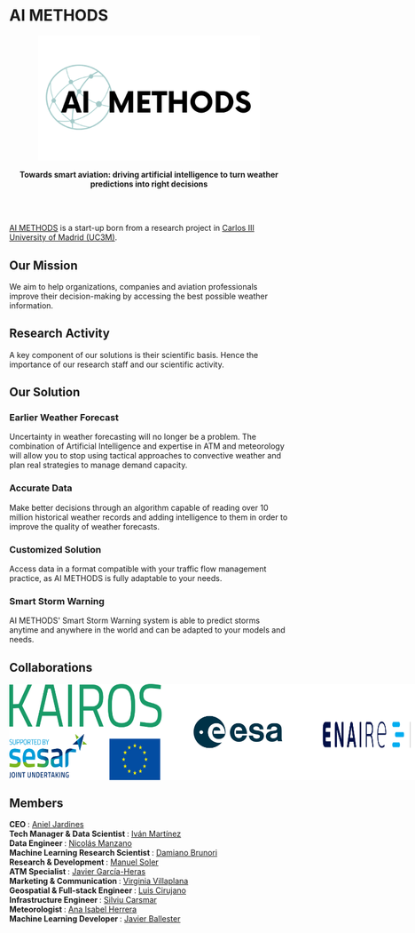 # AI METHODS

<p align="center">
  <img src=Images/AIMETHODS_logo.png width="400">
</p>

<p align="center">
  <b>
    Towards smart aviation: driving artificial intelligence to turn weather predictions into right decisions
  </b>
</p>

<br><br>

[AI METHODS](https://www.aimethods.com/) is a start-up born from a research project in [Carlos III University of Madrid (UC3M)](https://www.uc3m.es/Home).

## Our Mission
We aim to help organizations, companies and aviation professionals improve their decision-making by accessing the best possible weather information.

## Research Activity

A key component of our solutions is their scientific basis. Hence the importance of our research staff and our scientific activity.

## Our Solution

### Earlier Weather Forecast

Uncertainty in weather forecasting will no longer be a problem. The combination of Artificial Intelligence and expertise in ATM and meteorology will allow you to stop using tactical approaches to convective weather and plan real strategies to manage demand capacity.

### Accurate Data

Make better decisions through an algorithm capable of reading over 10 million historical weather records and adding intelligence to them in order to improve the quality of weather forecasts.

### Customized Solution

Access data in a format compatible with your traffic flow management practice, as AI METHODS is fully adaptable to your needs.

### Smart Storm Warning

AI METHODS' Smart Storm Warning system is able to predict storms anytime and anywhere in the world and can be adapted to your models and needs.

## Collaborations

<div style="display: flex;" align: "center">
  <img src=Images/KAIROS_logo.png width="275">
  <img src=Images/ESA_logo.jpg width="275">
  <img src=Images/ENAIRE_logo.png width="275">
  <br><br><br><br><br><br>
  <div align="center">
    <a href="https://www.sesarju.eu/projects/KAIROSeesa" target="_blank" style="color: #0066cc; text-decoration: none;">KAIROS Official WebSite</a> |
    <a href="https://www.esa.int/" target="_blank" style="color: #0066cc; text-decoration: none;">ESA Official WebSite</a> |
    <a href="https://www.enaire.es/home" target="_blank" style="color: #0066cc; text-decoration: none;">ENAIRE Official WebSite</a>
  </div>
</div>

## Members

<b> CEO </b>: [Aniel Jardines](https://www.linkedin.com/authwall?trk=bf&trkInfo=AQFQRmLjpjTrFQAAAZUZlnpYwpfRapq-LdRh4xTLuTlTX4VkxIUeRdQ71SfOqCqcWyJ75WMDpRe3Y1NJvbR17RCwTmCenEzfGpkueDAO2jvlNrsmG2QIkwaMCV3gRHo2EtsDXuo=&original_referer=&sessionRedirect=https%3A%2F%2Fwww.linkedin.com%2Fin%2Faniel-jardines-84a38253%2F) <br>
<b> Tech Manager & Data Scientist </b>: [Iván Martínez](https://www.linkedin.com/authwall?trk=bf&trkInfo=AQG3-sw-fPSScwAAAZUZmAjIvNzVhs9Q0HeWst0WDN-TC0WJDKmvjSMhZ_Fee_ef_FHP0Lmr2fmJa32eMdyKeORoC5xIeHnFN-hKKfpzeD-EcLax2YCVcMqJ3_CRXlBu9l93P_A=&original_referer=&sessionRedirect=https%3A%2F%2Fwww.linkedin.com%2Fin%2Fimtnez) <br>
<b> Data Engineer </b>: [Nicolás Manzano](https://www.linkedin.com/authwall?trk=bf&trkInfo=AQFnRyTQLDK8kgAAAZUZmDPASQLEKdNl9poxA1DG2RmZ2XixVRsZ07o_nIrhALIBR5btQiqOeRToI1_fnJkE75YvIyKFHDyiGmtIa8H1fSAGTSF2B_2-RJizZi9tnqSoH9R4pcw=&original_referer=&sessionRedirect=https%3A%2F%2Fwww.linkedin.com%2Fin%2Fnicolas-manzano-carretero%2F) <br>
<b> Machine Learning Research Scientist </b>: [Damiano Brunori](https://www.linkedin.com/authwall?trk=bf&trkInfo=AQFMFz3ReXECiQAAAZUZmFMANlQgMiGKLib61R__DcZT1vjNL5iuK9GeMzixt8U45GqXi9Cxuhpx1moKExgrLEY8S6jckTLA1NAhOQRxhhqJ5YAdqWpoeqbm2W89ckr1sKozpvo=&original_referer=&sessionRedirect=https%3A%2F%2Fwww.linkedin.com%2Fin%2Fdamiano-brunori-a31936205) <br>
<b> Research & Development </b>: [Manuel Soler](https://www.linkedin.com/authwall?trk=bf&trkInfo=AQFA4O95bJxRcQAAAZUZmHYovkqYvuLvHHHLNwsvcASZky6Fnpu7iDX3iyrlEI2SdiB_PWwGfVRMIsrJlTm1MbiWo7Xv0Nz5aMKqMrrzipDS2ImD5OvI8NXbKLf6sParfduJdhg=&original_referer=&sessionRedirect=https%3A%2F%2Fwww.linkedin.com%2Fin%2Fmanuel-soler-32716335%2F) <br>
<b> ATM Specialist </b>: [Javier García-Heras](https://www.linkedin.com/authwall?trk=bf&trkInfo=AQHXXSnkuW-lkQAAAZUZmJVoChi9BYA4QkE-lHoQBPEblkD4v6Kt8WufzPXDAO3LkwvFJV6iHoMH3GnIAgNFwkpdvx-_HlkUtivt0gDHse1vWopBabhJgBbqXD3UDG8KEQDkoDg=&original_referer=&sessionRedirect=https%3A%2F%2Fwww.linkedin.com%2Fin%2Fjaviegarciaheras%2F) <br>
<b> Marketing & Communication </b>: [Virginia Villaplana](https://www.linkedin.com/authwall?trk=bf&trkInfo=AQGgrCdENMHnCwAAAZUZmLSo0CVhvyXIFn4xF5XPu-flpK5frWBc3Cjwe61ug-9tCh2lZOZfOF-slWE1xb7lIWyxQKPPIHfWlNjvgWaDn0aWeJDuM2Na_n4PfhjjVy_FW_EJNJU=&original_referer=&sessionRedirect=https%3A%2F%2Fwww.linkedin.com%2Fin%2Fvirginia-villaplana%2F) <br>
<b> Geospatial & Full-stack Engineer </b>: [Luis Cirujano](https://www.linkedin.com/authwall?trk=bf&trkInfo=AQHYcB-rXo1mBwAAAZUZmNPoa9-DyLxXlUJVnNDYMH7PU5hXt2b0B-Ho2WaKtAnrjRhUI7b4TTzs5K5a74Gt2jVHqXlKiSdFrA4R2j2drF2_aXB75IANpS0xDvogaCFJkT08XM8=&original_referer=&sessionRedirect=https%3A%2F%2Fwww.linkedin.com%2Fin%2Fluis-cirujano-p%25C3%25A9rez-14a670254) <br>
<b> Infrastructure Engineer </b>: [Silviu Carsmar](https://www.linkedin.com/authwall?trk=bf&trkInfo=AQFvLthQlu1H_wAAAZUZmO9A2NMlRQ__C5ZQe7Dm_97aIXbVekpojyI8d4IY0LRAErFbduF9MFN93LtjJKa_nQa5AHbVCYqhAbvM46K0rPZ_6MdgfWmAcdyaq1Rh4tZEIbvMPUc=&original_referer=&sessionRedirect=https%3A%2F%2Fwww.linkedin.com%2Fin%2Fsilviucarsmar) <br>
<b> Meteorologist </b>: [Ana Isabel Herrera](https://www.linkedin.com/authwall?trk=bf&trkInfo=AQH7zPXAS8Q9AgAAAZUZmRJoAG62NShwu-0qpZubLiw6P2GhBtnkKjFUF1MjvB0i2FLzJ4_Te2ShukYR6RDrrvtaOQbFgM15USY1PT6RzR1OiP90HF8rwJDOUJtSOnjWq3s0KWQ=&original_referer=&sessionRedirect=https%3A%2F%2Fwww.linkedin.com%2Fin%2Fana-isabel-herrera-ruiz-969886206) <br>
<b> Machine Learning Developer </b>: [Javier Ballester](https://www.linkedin.com/in/javier-ballester-jack) <br>

